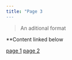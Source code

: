 ```yaml
---
title: "Page 3
---
```


> An aditional format

**Content linked below

[page 1](notes/page%201.md)
[page 2](notes/page%202.md)